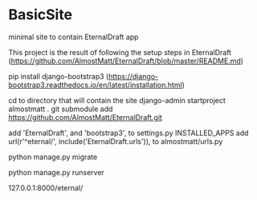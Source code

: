 # BasicSite
minimal site to contain EternalDraft app

This project is the result of following the setup steps in EternalDraft (https://github.com/AlmostMatt/EternalDraft/blob/master/README.md)


pip install django-bootstrap3 (https://django-bootstrap3.readthedocs.io/en/latest/installation.html)

cd to directory that will contain the site
django-admin startproject almostmatt .
git submodule add https://github.com/AlmostMatt/EternalDraft.git

add 'EternalDraft', and 'bootstrap3', to settings.py INSTALLED_APPS
add url(r'^eternal/', include('EternalDraft.urls')), to almostmatt/urls.py

python manage.py migrate

python manage.py runserver

127.0.0.1:8000/eternal/
